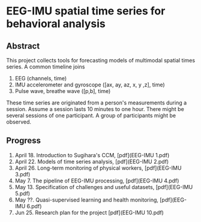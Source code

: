 # EEG-IMU spatial time series for behavioral analysis 
## Abstract 
This project collects tools for forecasting models of multimodal spatial times series. A common timeline joins 
1. EEG (channels, time)
2. IMU accelerometer and gyroscope ([ax, ay, az, x, y ,z], time)
3. Pulse wave, breathe wave ([p,b], time)
   
These time series are originated from a person's measurements during a session. Assume a session lasts 10 minutes to one hour. There might be several sessions of one participant. A group of participants might be observed.
## Progress
1. April 18. Introduction to Sugihara's CCM, [pdf](EEG-IMU 1.pdf)
2. April 22. Models of time series analysis, [pdf](EEG-IMU 2.pdf)
3. April 26. Long-term monitoring of physical workers, [pdf](EEG-IMU 3.pdf)
4. May 7. The pipeline of EEG-IMU processing, [pdf](EEG-IMU 4.pdf)
5. May 13. Specification of challenges and useful datasets, [pdf](EEG-IMU 5.pdf)
6. May ??. Quasi-supervised learning and health monitoring, [pdf](EEG-IMU 6.pdf)
7. Jun 25. Research plan for the project [pdf](EEG-IMU 10.pdf)
   

